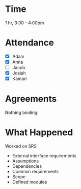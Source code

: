 # Time
1 hr, 3:00 - 4:00pm

# Attendance
- [x] Adam
- [x] Anna
- [ ] Jacob
- [x] Josiah
- [x] Kamari

# Agreements
Nothing binding

# What Happened
Worked on SRS
- External interface requirements
- Assumptions
- Dependencies
- Common requirements
- Scope
- Defined modules
